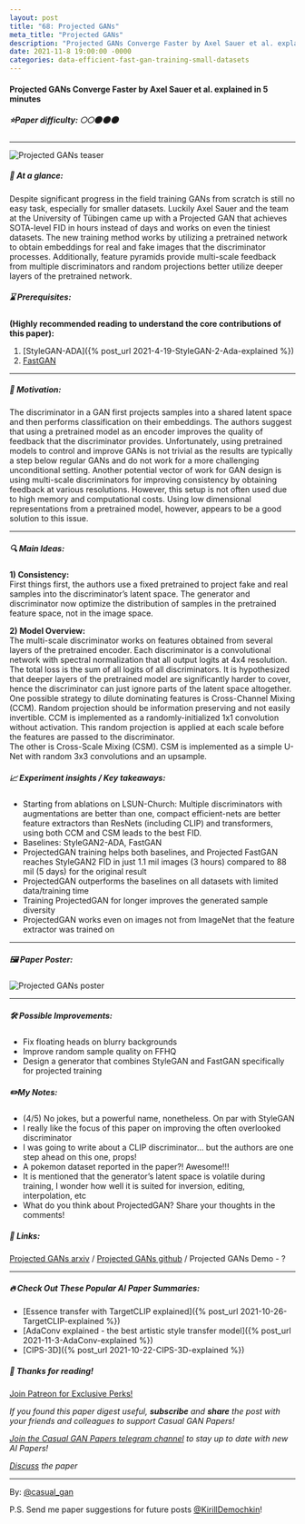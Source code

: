 ```yaml
---
layout: post
title: "68: Projected GANs"
meta_title: "Projected GANs"
description: "Projected GANs Converge Faster by Axel Sauer et al. explained in 5 minutes"
date: 2021-11-8 19:00:00 -0000
categories: data-efficient-fast-gan-training-small-datasets
---
```


#### Projected GANs Converge Faster by Axel Sauer et al. explained in 5 minutes

##### ⭐️Paper difficulty: 🌕🌕🌑🌑🌑

***

![Projected GANs teaser](/assets/images/projectedgan_teaser.png "Projected GANs Teaser")

##### 🎯 At a glance:

Despite significant progress in the field training GANs from scratch is still no easy task, especially for smaller datasets. Luckily Axel Sauer and the team at the University of Tübingen came up with a Projected GAN that achieves SOTA-level FID in hours instead of days and works on even the tiniest datasets. The new training method works by utilizing a pretrained network to obtain embeddings for real and fake images that the discriminator processes. Additionally, feature pyramids provide multi-scale feedback from multiple discriminators and random projections better utilize deeper layers of the pretrained network.

##### ⌛️ Prerequisites:

**(Highly recommended reading to understand the core contributions of this paper):**  
1) [StyleGAN-ADA]({% post_url 2021-4-19-StyleGAN-2-Ada-explained %})  
2) [FastGAN](https://arxiv.org/abs/2101.04775)


***

##### 🚀 Motivation:

The discriminator in a GAN first projects samples into a shared latent space and then performs classification on their embeddings. The authors suggest that using a pretrained model as an encoder improves the quality of feedback that the discriminator provides. Unfortunately, using pretrained models to control and improve GANs is not trivial as the results are typically a step below regular GANs and do not work for a more challenging unconditional setting. Another potential vector of work for GAN design is using multi-scale discriminators for improving consistency by obtaining feedback at various resolutions. However, this setup is not often used due to high memory and computational costs. Using low dimensional representations from a pretrained model, however, appears to be a good solution to this issue.

***

##### 🔍 Main Ideas:

**1) Consistency:**  
First things first, the authors use a fixed pretrained to project fake and real samples into the discriminator’s latent space. The generator and discriminator now optimize the distribution of samples in the pretrained feature space, not in the image space.

**2) Model Overview:**  
The multi-scale discriminator works on features obtained from several layers of the pretrained encoder. Each discriminator is a convolutional network with spectral normalization that all output logits at 4x4 resolution. The total loss is the sum of all logits of all discriminators. It is hypothesized that deeper layers of the pretrained model are significantly harder to cover, hence the discriminator can just ignore parts of the latent space altogether. One possible strategy to dilute dominating features is Cross-Channel Mixing (CCM). Random projection should be information preserving and not easily invertible. CCM is implemented as a randomly-initialized 1x1 convolution without activation. This random projection is applied at each scale before the features are passed to the discriminator.  
The other is Cross-Scale Mixing (CSM). CSM is implemented as a simple U-Net with random 3x3 convolutions and an upsample.

##### 📈 Experiment insights / Key takeaways:

- Starting from ablations on LSUN-Church: Multiple discriminators with augmentations are better than one, compact efficient-nets are better feature extractors than ResNets (including CLIP) and transformers, using both CCM and CSM leads to the best FID.
- Baselines: StyleGAN2-ADA, FastGAN
- ProjectedGAN training helps both baselines, and Projected FastGAN reaches StyleGAN2 FID in just 1.1 mil images (3 hours) compared to 88 mil (5 days) for the original result
- ProjectedGAN outperforms the baselines on all datasets with limited data/training time
- Training ProjectedGAN for longer improves the generated sample diversity
- ProjectedGAN works even on images not from ImageNet that the feature extractor was trained on

***

##### 🖼️ Paper Poster:

![Projected GANs poster](/assets/images/projectedgan.jpg "Projected GANs Paper Poster")

***

##### 🛠 Possible Improvements:

- Fix floating heads on blurry backgrounds
- Improve random sample quality on FFHQ
- Design a generator that combines StyleGAN and FastGAN specifically for projected training

##### ✏️My Notes:

- (4/5) No jokes, but a powerful name, nonetheless. On par with StyleGAN
- I really like the focus of this paper on improving the often overlooked discriminator
- I was going to write about a CLIP discriminator… but the authors are one step ahead on this one, props!
- A pokemon dataset reported in the paper?! Awesome!!!
- It is mentioned that the generator’s latent space is volatile during training, I wonder how well it is suited for inversion, editing, interpolation, etc
- What do you think about ProjectedGAN? Share your thoughts in the comments!

##### 🔗 Links:
[Projected GANs arxiv](https://studios.disneyresearch.com/app/uploads/2021/04/Adaptive-Convolutions-for-Structure-Aware-Style-Transfer.pdf) / [Projected GANs github](https://github.com/RElbers/ada-conv-pytorch) / Projected GANs Demo - ?

***

##### 🔥 Check Out These Popular AI Paper Summaries:  
- [Essence transfer with TargetCLIP explained]({% post_url 2021-10-26-TargetCLIP-explained %})  
- [AdaConv explained - the best artistic style transfer model]({% post_url 2021-11-3-AdaConv-explained %})  
- [CIPS-3D]({% post_url 2021-10-22-CIPS-3D-explained %})  

##### 👋 Thanks for reading!
<a href="https://www.patreon.com/bePatron?u=53448948" data-patreon-widget-type="become-patron-button">Join Patreon for Exclusive Perks!</a><script async src="https://c6.patreon.com/becomePatronButton.bundle.js"></script>

*If you found this paper digest useful, **subscribe** and **share** the post with your friends and colleagues to support Casual GAN Papers!*

*[Join the Casual GAN Papers telegram channel](https://t.me/joinchat/KeutnzlvetRkZGZi) to stay up to date with new AI Papers!*

*[Discuss](https://t.me/casual_gans_chat) the paper*

***

By: [@casual_gan](https://t.me/joinchat/KeutnzlvetRkZGZi)

P.S. Send me paper suggestions for future posts
[@KirillDemochkin](mailto:kdemochkin@gmail.com)!
